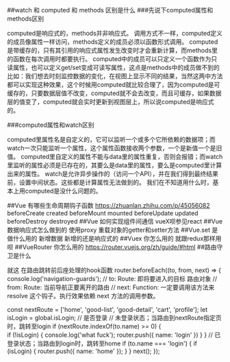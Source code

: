 ##watch 和 computed 和 methods 区别是什么 
###先说下computed属性和methods区别

computed是响应式的，methods并非响应式。
调用方式不一样，computed定义的成员像属性一样访问，methods定义的成员必须以函数形式调用。
computed是带缓存的，只有其引用的响应式属性发生改变时才会重新计算，而methods里的函数在每次调用时都要执行。
computed中的成员可以只定义一个函数作为只读属性，也可以定义get/set变成可读写属性，这点是methods中的成员做不到的
比如：我们想去时刻监控数据的变化，在视图上显示不同的结果，当然这两中方法都可以实现这种效果，这个时候用computed就比较合理了，因为computed是可缓存的，只要数据层值不改变，computed就不会去改变，而且可缓存，如果数据层的值变了，computed就会实时更新到视图层上，所以说computed是响应式的。

###computed属性和watch区别

computed里属性名是自定义的，它可以监听一个或多个它所依赖的数据项；而watch一次只能监听一个属性，这个属性函数接收两个参数，一个是新值一个是旧值。
computed里自定义的属性不能与data里的属性重复，否则会报错；而watch里监听的属性必须是已存在的，其要么是data里的属性，要么是computed里计算出来的属性。
watch是允许异步操作的（访问一个API），并在我们得到最终结果前，设置中间状态。这些都是计算属性无法做到的。
我们在不知道用什么时，基本上用computed是没什么问题的。

##Vue 有哪些生命周期钩子函数 
https://zhuanlan.zhihu.com/p/45056082
beforeCreate
created
beforeMount
mounted
beforeUpdate
updated
beforeDestroy
destroyed 
##Vue 如何实现组件间通信 
vueX呗参见react
##Vue 数据响应式怎么做到的 
使用proxy 重载对象的getter和setter方法
##Vue.set 是做什么用的 
新增数据 新增的还是响应式的
##Vuex 你怎么用的 
就跟redux那样用呗
##VueRouter 你怎么用的 
https://router.vuejs.org/zh/guide/#html
##路由守卫是什么 

就这 在路由跳转前后座处理的hook函数
router.beforeEach((to, from, next) => {
  console.log('navigation-guards');
  // to: Route: 即将要进入的目标 路由对象
  // from: Route: 当前导航正要离开的路由
  // next: Function: 一定要调用该方法来 resolve 这个钩子。执行效果依赖 next 方法的调用参数。

  const nextRoute = ['home', 'good-list', 'good-detail', 'cart', 'profile'];
  let isLogin = global.isLogin;  // 是否登录
  // 未登录状态；当路由到nextRoute指定页时，跳转至login
  if (nextRoute.indexOf(to.name) >= 0) {  
    if (!isLogin) {
      console.log('what fuck');
      router.push({ name: 'login' })
    }
  }
  // 已登录状态；当路由到login时，跳转至home 
  if (to.name === 'login') {
    if (isLogin) {
      router.push({ name: 'home' });
    }
  }
  next();
});

